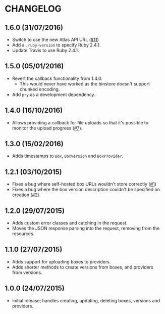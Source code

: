 # CHANGELOG

## 1.6.0 (31/07/2016)

* Switch to use the new Atlas API URL ([#11][])
* Add a `.ruby-version` to specify Ruby 2.4.1.
* Update Travis to use Ruby 2.4.1.

## 1.5.0 (05/01/2016)

* Revert the callback functionality from 1.4.0.
    - This would never have worked as the binstore doesn't support chunked
      encoding.
* Add `pry` as a development dependency.

## 1.4.0 (16/10/2016)

* Allows providing a callback for file uploads so that it's possible to monitor
  the upload progress ([#7][]).

## 1.3.0 (15/02/2016)

* Adds timestamps to `Box`, `BoxVersion` and `BoxProvider`.

## 1.2.1 (03/10/2015)

* Fixes a bug where self-hosted box URLs wouldn't store correctly ([#1][])
* Fixes a bug where the box version description couldn't be specified on
  creation ([#2][]).

## 1.2.0 (29/07/2015)

* Adds custom error classes and catching in the request.
* Moves the JSON response parsing into the request, removing from the
  resources.

## 1.1.0 (27/07/2015)

* Adds support for uploading boxes to providers.
* Adds shorter methods to create versions from boxes, and providers from
  versions.

## 1.0.0 (24/07/2015)

* Initial release; handles creating, updating, deleting boxes, versions and
  providers.

[#1]: https://github.com/nickcharlton/atlas-ruby/issues/1
[#2]: https://github.com/nickcharlton/atlas-ruby/issues/2
[#7]: https://github.com/nickcharlton/atlas-ruby/pull/7
[#11]: https://github.com/nickcharlton/atlas-ruby/pull/11
